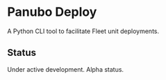 # Panubo Deploy

A Python CLI tool to facilitate Fleet unit deployments.

## Status

Under active development. Alpha status.
